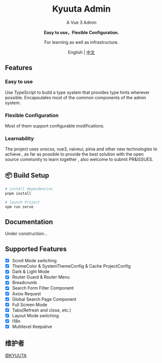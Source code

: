 <h1 align="center">Kyuuta Admin</h1>
<p align="center">A Vue 3 Admin</p>
<p align="center"><b>Easy to use，Flexible Configuration.</b></p>
<p align="center">For learning as well as infrastructure.</p>

<p align="center">English | <a href="README.zh-CN.md">中文</a></p>

## Features

### Easy to use
Use TypeScript to build a type system that provides type hints wherever possible. Encapsulates most of the common components of the admin system.

### Flexible Configuration
Most of them support configurable modifications.

### Learnability
The project uses unocss, vue3, naiveui, pinia and other new technologies to achieve , as far as possible to provide the best solution with the open source community to learn together , also welcome to submit PR&ISSUES.

## 📦 Build Setup 
```bash
# install dependencies
pnpm install

# launch Project
npm run serve
```

## Documentation
Under construction...

## Supported Features

- [x] Scroll Mode switching
- [x] ThemeColor & SystemThemeConfig & Cache ProjectConfig
- [x] Dark & Light Mode
- [x] Router Guard & Router Menu
- [x] Breadcrumb
- [x] Search Form Filter Component
- [x] Axios Request
- [x] Global Search Page Component
- [x] Full Screen Mode
- [x] Tabs(Refresh and close, etc.)
- [x] Layout Mode switching
- [x] I18n
- [x] Multilevel Keepalive

## 维护者

[@KYUUTA](https://github.com/kyuuta)
